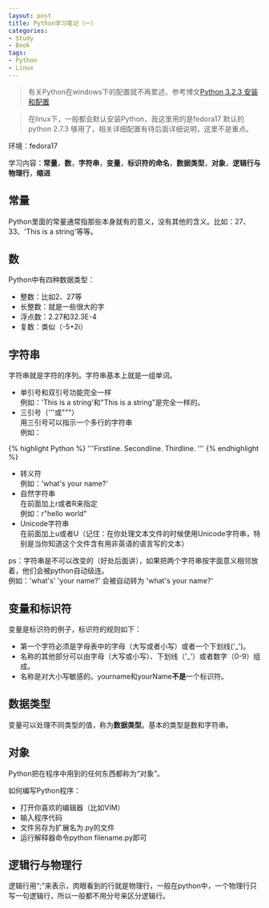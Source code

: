```yaml
---
layout: post
title: Python学习笔记（一）
categories:
- Study
- Book
tags:
- Python
- Linux
---
```


> 有关Python在windows下的配置就不再累述，参考博文[Python 3.2.3 安装和配置](http://ideex.name/cn/2012/08/python-config/)  

> 在linux下，一般都会默认安装Python，我这里用的是fedora17 默认的python 2.7.3 够用了，相关详细配置有待后面详细说明，这里不是重点。  

环境：fedora17  

学习内容：**常量**，**数**，**字符串**，**变量**，**标识符的命名**，**数据类型**，**对象**，**逻辑行与物理行**，**缩进**  

## 常量  

Python里面的常量通常指那些本身就有的意义，没有其他的含义。比如：27、33、'This is a string'等等。  

## 数  

Python中有四种数据类型：  

- 整数：比如2、27等
- 长整数：就是一些很大的字
- 浮点数：2.27和32.3E-4
- 复数：类似（-5+2i）  

## 字符串  

字符串就是字符的序列。字符串基本上就是一组单词。  

- 单引号和双引号功能完全一样  
例如：'This is a string'和"This is a string"是完全一样的。  
- 三引号（'''或"""）  
用三引号可以指示一个多行的字符串  
例如：  

{% highlight Python %}
'''Firstline.
Secondline.
Thirdline.
'''
{% endhighlight %}  

- 转义符  
例如：'what\'s your name?'  
- 自然字符串  
在前面加上r或者R来指定  
例如：r"hello world"  
- Unicode字符串  
在前面加上u或者U（记住：在你处理文本文件的时候使用Unicode字符串，特别是当你知道这个文件含有用非英语的语言写的文本）  

ps：字符串是不可以改变的（好处后面讲），如果把两个字符串按字面意义相邻放着，他们会被python自动级连。  
例如：'what\'s' 'your name?' 会被自动转为 'what's your name?'  

## 变量和标识符  

变量是标识符的例子，标识符的规则如下：  

- 第一个字符必须是字母表中的字母（大写或者小写）或者一个下划线('_')。
- 名称的其他部分可以由字母（大写或小写）、下划线（'_'）或者数字（0-9）组成。
- 名称是对大小写敏感的。yourname和yourName**不是**一个标识符。  

## 数据类型  

变量可以处理不同类型的值，称为**数据类型**。基本的类型是数和字符串。  

## 对象  

Python把在程序中用到的任何东西都称为“对象”。  

如何编写Python程序：  

- 打开你喜欢的编辑器（比如VIM）
- 输入程序代码
- 文件另存为扩展名为.py的文件
- 运行解释器命令python filename.py即可  

## 逻辑行与物理行  

逻辑行用“;”来表示，肉眼看到的行就是物理行，一般在python中，一个物理行只写一句逻辑行，所以一般都不用分号来区分逻辑行。  
